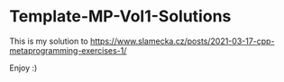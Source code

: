 # Template-MP-Vol1-Solutions

This is my solution to https://www.slamecka.cz/posts/2021-03-17-cpp-metaprogramming-exercises-1/

Enjoy :)